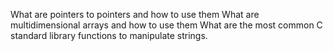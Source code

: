 What are pointers to pointers and how to use them
What are multidimensional arrays and how to use them
What are the most common C standard library functions to manipulate strings.
